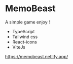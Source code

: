 # MemoBeast

A simple game enjoy !

* TypeScript
* Tailwind css
* React-icons
* ViteJs



https://memobeast.netlify.app/
